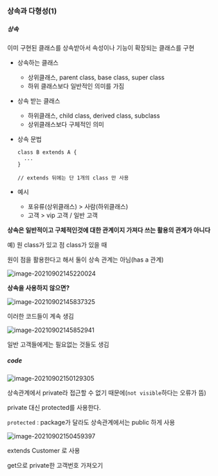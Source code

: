 ### 상속과 다형성(1)



##### 상속

이미 구현된 클래스를 상속받아서 속성이나 기능이 확장되는 클래스를 구현

- 상속하는 클래스

  - 상위클래스, parent class, base class, super class
  - 하위 클래스보다 일반적인 의미를 가짐

- 상속 받는 클래스

  - 하위클래스, child class, derived class, subclass
  - 상위클래스보다 구체적인 의미

- 상속 문법

  ```
  class B extends A {
  	...
  }
  
  // extends 뒤에는 단 1개의 class 만 사용
  ```

- 예시

  - 포유류(상위클래스) > 사람(하위클래스)
  - 고객 > vip 고객 / 일반 고객



**상속은 일반적이고 구체적인것에 대한 관계이지 가져다 쓰는 활용의 관계가 아니다**

예) 원 class가 있고 점 class가 있을 때

원이 점을 활용한다고 해서 둘이 상속 관계는 아님(has a 관계)

![image-20210902145220024](https://user-images.githubusercontent.com/77482972/131864506-071ffaa1-937b-40a3-91e2-8406cf07963b.png)





**상속을 사용하지 않으면?**

![image-20210902145837325](https://user-images.githubusercontent.com/77482972/131864509-5deff09f-a722-4e85-96d8-f01567059547.png)

이러한 코드들이 계속 생김



![image-20210902145852941](https://user-images.githubusercontent.com/77482972/131864511-fbc3ac2f-465f-49bd-86cd-4bc789ac8bde.png)

일반 고객들에게는 필요없는 것들도 생김





##### code

![image-20210902150129305](https://user-images.githubusercontent.com/77482972/131864516-36ee43e7-756c-425f-a026-da2205ab7edf.png)

상속관계에서 private라 접근할 수 없기 때문에(`not visible`하다는 오류가 뜸)

private 대신 protected를 사용한다.



`protected` :  package가 달라도 상속관계에서는 public 하게 사용



![image-20210902150459397](https://user-images.githubusercontent.com/77482972/131864521-7fcdfca2-8313-4118-b5b0-feac8c177338.png)

extends Customer 로 사용

get으로 private한 고객번호 가져오기



